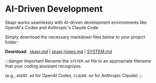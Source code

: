 # AI-Driven Development

Skapi works seamlessly with AI-driven development environments like OpenAI's Codex and Anthropic's Claude Code.

Simply download the necessary markdown files below to your project folder:

**Download:&nbsp;** 
<a href="https://docs.skapi.com/skapi.md" download="skapi.md">skapi.md</a> | 
<a href="https://docs.skapi.com/skapi-types.md" download="skapi-types.md">skapi-types.md</a> | 
<a href="https://docs.skapi.com/SYSTEM.md" download="SYSTEM.md">SYSTEM.md</a>

:::danger Important
Rename the `SYSTEM.md` file to an appropriate filename that your coding assistant recognizes.

(e.g., `AGENT.md` for OpenAI Codex, `CLAUDE.md` for Anthropic Claude) 
:::